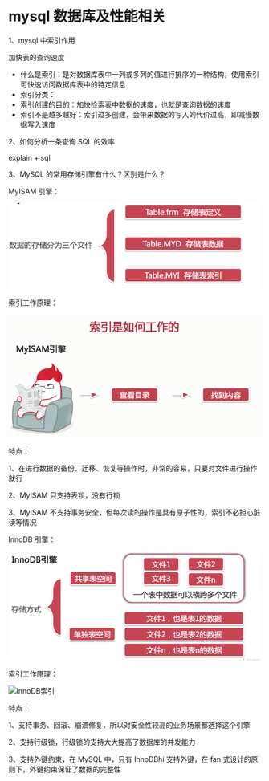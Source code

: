 # mysql 数据库及性能相关

1、mysql 中索引作用

加快表的查询速度

+ 什么是索引：是对数据库表中一列或多列的值进行排序的一种结构，使用索引可快速访问数据库表中的特定信息
+ 索引分类：
+ 索引创建的目的：加快检索表中数据的速度，也就是查询数据的速度
+ 索引不是越多越好：索引过多创建，会带来数据的写入的代价过高，即减慢数据写入速度

2、如何分析一条查询 SQL 的效率

explain + sql 

3、MySQL 的常用存储引擎有什么？区别是什么？

MyISAM 引擎：

![MyISAM](./image/MyISAM.png)

索引工作原理：

![MyISAM索引](./image/MyISAM索引.png)

特点：

1、在进行数据的备份、迁移、恢复等操作时，非常的容易，只要对文件进行操作就行

2、MyISAM 只支持表锁，没有行锁

3、MyISAM 不支持事务安全，但每次读的操作是具有原子性的，索引不必担心脏读等情况





InnoDB 引擎：

![InnoDB](./image/InnoDB.png)

索引工作原理：

![InnoDB索引](./iamge/InnoDB索引.png)

特点：

1、支持事务、回滚、崩溃修复，所以对安全性较高的业务场景都选择这个引擎

2、支持行级锁，行级锁的支持大大提高了数据库的并发能力

3、支持外键约束，在 MySQL 中，只有 InnoDBhi 支持外键，在 fan 式设计的原则下，外键约束保证了数据的完整性
